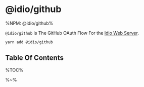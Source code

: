 # @idio/github

%NPM: @idio/github%

`@idio/github` is The GitHub OAuth Flow For the [Idio Web Server](https://github.com/idiocc/idio).

```sh
yarn add @idio/github
```

## Table Of Contents

%TOC%

%~%
